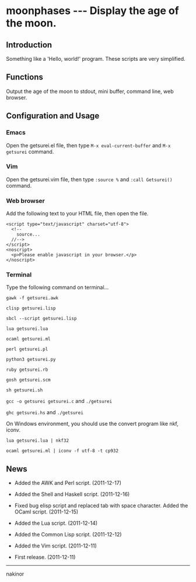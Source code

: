 # moonphases --- Display the age of the moon.


## Introduction
Something like a 'Hello, world!' program. These scripts are very simplified.


## Functions
Output the age of the moon to stdout, mini buffer, command line, web browser.


## Configuration and Usage
### Emacs
Open the getsurei.el file, then type `M-x eval-current-buffer` and `M-x getsurei` command.

### Vim
Open the getsurei.vim file, then type `:source %` and `:call Getsurei()` command.

### Web browser
Add the following text to your HTML file, then open the file.

    <script type="text/javascript" charset="utf-8">
      <!--
        source...
      //-->
    </script>
    <noscript>
      <p>Please enable javascript in your browser.</p>
    </noscript>

### Terminal
Type the following command on terminal...

`gawk -f getsurei.awk`

`clisp getsurei.lisp`

`sbcl --script getsurei.lisp`

`lua getsurei.lua`

`ocaml getsurei.ml`

`perl getsurei.pl`

`python3 getsurei.py`

`ruby getsurei.rb`

`gosh getsurei.scm`

`sh getsurei.sh`

`gcc -o getsurei getsurei.c` and `./getsurei`

`ghc getsurei.hs` and `./getsurei`

On Windows environment, you should use the convert program like nkf, iconv.

`lua getsurei.lua | nkf32`

`ocaml getsurei.ml | iconv -f utf-8 -t cp932`


## News
- Added the AWK and Perl script. (2011-12-17)

- Added the Shell and Haskell script. (2011-12-16)

- Fixed bug elisp script and replaced tab with space character. Added the OCaml script. (2011-12-15)

- Added the Lua script. (2011-12-14)

- Added the Common Lisp script. (2011-12-12)

- Added the Vim script. (2011-12-11)

- First release. (2011-12-11)


---------
nakinor
